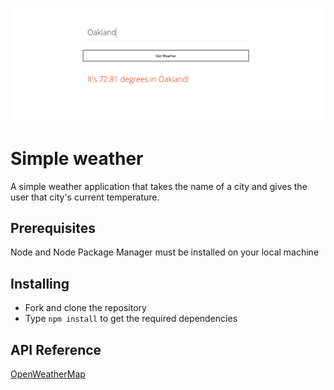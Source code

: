 ![Project logo](./logo.png)

# Simple weather

A simple weather application that takes the name of a city and gives the user that city's current temperature.

## Prerequisites

Node and Node Package Manager must be installed on your local machine

## Installing

* Fork and clone the repository
* Type `npm install` to get the required dependencies

## API Reference

[OpenWeatherMap](https://openweathermap.org/current)